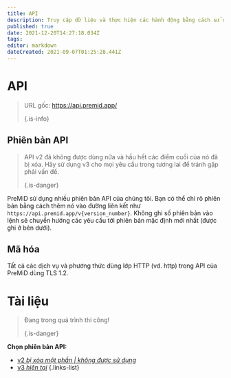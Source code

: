 ```yaml
---
title: API
description: Truy cập dữ liệu và thực hiện các hành động bằng cách sử dụng PreMid API
published: true
date: 2021-12-20T14:27:18.034Z
tags:
editor: markdown
dateCreated: 2021-09-07T01:25:28.441Z
---
```


# API

> URL gốc: https://api.premid.app/
>
> {.is-info}

## Phiên bản API
> API v2 đã không được dùng nữa và hầu hết các điểm cuối của nó đã bị xóa. Hãy sử dụng v3 cho mọi yêu cầu trong tương lai để tránh gặp phải vấn đề.
>
> {.is-danger}

PreMiD sử dụng nhiều phiên bản API của chúng tôi. Bạn có thể chỉ rõ phiên bản bằng cách thêm nó vào đường liên kết như `https://api.premid.app/v{version_number}`. Không ghi số phiên bản vào lệnh sẽ chuyển hướng các yêu cầu tới phiên bản mặc định mới nhất (được ghi ở bên dưới).

## Mã hóa

Tất cả các dịch vụ và phương thức dùng lớp HTTP (vd. http) trong API của PreMiD dùng TLS 1.2.

# Tài liệu
> Đang trong quá trình thi công!
>
> {.is-danger}

**Chọn phiên bản API:**
- [v2 *bị xóa một phần | không được sử dụng*](/dev/api/v2)
- [v3 *hiện tại*](/dev/api/v3)
{.links-list}

